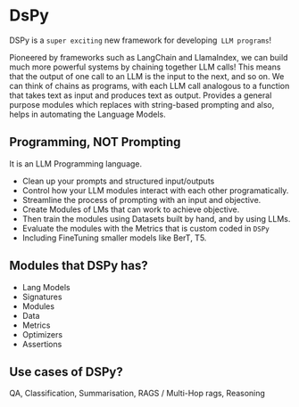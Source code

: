 # DsPy

DSPy is a `super exciting` new framework for developing` LLM programs`! 

Pioneered by frameworks such as LangChain and LlamaIndex, we can build much more powerful systems by chaining together LLM calls! This means that the output of one call to an LLM is the input to the next, and so on. We can think of chains as programs, with each LLM call analogous to a function that takes text as input and produces text as output. Provides a general purpose modules which replaces with string-based prompting and also, helps in automating the Language Models.
## Programming, **NOT** Prompting

It is an LLM Programming language.
- Clean up your prompts and structured input/outputs
- Control how your LLM modules interact with each other programatically.
- Streamline the process of prompting with an input and objective.
- Create Modules of LMs that can work to achieve objective.
- Then train the modules using Datasets built by hand, and by using LLMs.
- Evaluate the modules with the Metrics that is custom coded in `DSPy`
- Including FineTuning smaller models like BerT, T5.

## Modules that DSPy has?
- Lang Models
- Signatures
- Modules
- Data
- Metrics
- Optimizers
- Assertions
## Use cases of DSPy?
QA, Classification, Summarisation, RAGS / Multi-Hop rags, Reasoning



